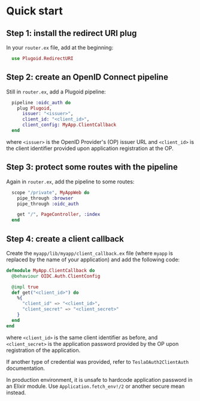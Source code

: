 # Quick start

## Step 1: install the redirect URI plug

In your `router.ex` file, add at the beginning:

```elixir
  use Plugoid.RedirectURI
```

## Step 2: create an OpenID Connect pipeline

Still in `router.ex`, add a Plugoid pipeline:

```elixir
  pipeline :oidc_auth do
    plug Plugoid,
      issuer: "<issuer>",
      client_id: "<client_id>",
      client_config: MyApp.ClientCallback
  end
```

where `<issuer>` is the OpenID Provider's (OP) issuer URL and `<client_id>` is the client
identifier provided upon application registration at the OP.

## Step 3: protect some routes with the pipeline

Again in `router.ex`, add the pipeline to some routes:

```elixir
  scope "/private", MyAppWeb do
    pipe_through :browser
    pipe_through :oidc_auth

    get "/", PageController, :index
  end
```

## Step 4: create a client callback

Create the `myapp/lib/myapp/client_callback.ex` file (where `myapp` is replaced by the name
of your application) and add the following code:

```elixir
defmodule MyApp.ClientCallback do
  @behaviour OIDC.Auth.ClientConfig

  @impl true
  def get("<client_id>") do
    %{
      "client_id" => "<client_id>",
      "client_secret" => "<client_secret>"
    }
  end
end
```

where `<client_id>` is the same client identifier as before, and `<client_secret>` is the
application password provided by the OP upon registration of the application.

If another type of credential was provided, refer to `TeslaOAuth2ClientAuth` documentation.

In production environment, it is unsafe to hardcode application password in an Elixir module.
Use `Application.fetch_env!/2` or another secure mean instead.
